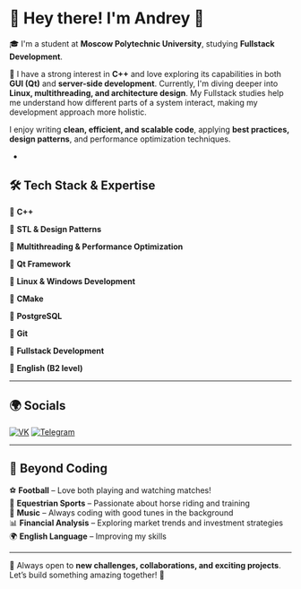 # 👋 Hey there! I'm Andrey 🚀  

🎓 I'm a student at **Moscow Polytechnic University**, studying **Fullstack Development**.  

💙 I have a strong interest in **C++** and love exploring its capabilities in both **GUI (Qt)** and **server-side development**. Currently, I'm diving deeper into **Linux, multithreading, and architecture design**. My Fullstack studies help me understand how different parts of a system interact, making my development approach more holistic.  

I enjoy writing **clean, efficient, and scalable code**, applying **best practices, design patterns**, and performance optimization techniques.  

-

## 🛠 **Tech Stack & Expertise**  

🔹 **C++** 

🔹 **STL & Design Patterns**

🔹 **Multithreading & Performance Optimization**

🔹 **Qt Framework**

🔹 **Linux & Windows Development**

🔹 **CMake**  

🔹 **PostgreSQL** 

🔹 **Git** 

🔹 **Fullstack Development** 

🔹 **English (B2 level)**

---

## 🌍 **Socials**  
[![VK](https://img.shields.io/badge/VK-0077FF?style=for-the-badge&logo=vk&logoColor=white)](https://vk.com/anarakses) 
[![Telegram](https://img.shields.io/badge/Telegram-26A5E4?style=for-the-badge&logo=telegram&logoColor=white)](https://t.me/andreic22)  

---

## 🎵 **Beyond Coding**  

⚽ **Football** – Love both playing and watching matches!  
🏇 **Equestrian Sports** – Passionate about horse riding and training  
🎵 **Music** – Always coding with good tunes in the background  
📊 **Financial Analysis** – Exploring market trends and investment strategies  
🌍 **English Language** – Improving my skills  

---

🌟 Always open to **new challenges, collaborations, and exciting projects**. Let’s build something amazing together! 🚀  
